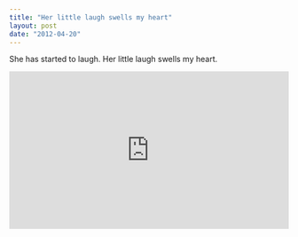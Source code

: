 ```yaml
---
title: "Her little laugh swells my heart"
layout: post
date: "2012-04-20"
---
```


She has started to laugh. Her little laugh swells my heart.

<div style="padding:56.25% 0 0 0;position:relative;"><iframe src="https://player.vimeo.com/video/40741453?title=0&amp;byline=0&amp;portrait=0&amp;badge=0&amp;autopause=0&amp;player_id=0&amp;app_id=58479" frameborder="0" allow="autoplay; fullscreen; picture-in-picture; clipboard-write" style="position:absolute;top:0;left:0;width:100%;height:100%;" title="Riu on the Swing"></iframe></div><script src="https://player.vimeo.com/api/player.js"></script>
